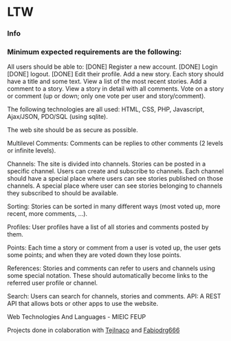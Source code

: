 # **LTW**

### Info

### Minimum expected requirements are the following:

All users should be able to:
  [DONE] Register a new account.
  [DONE] Login
  [DONE] logout.
  [DONE]  Edit their profile.
    Add a new story. Each story should have a title and some text.
    View a list of the most recent stories.
    Add a comment to a story.
    View a story in detail with all comments.
    Vote on a story or comment (up or down; only one vote per user and story/comment).
 
The following technologies are all used: HTML, CSS, PHP, Javascript, Ajax/JSON, PDO/SQL (using sqlite).

The web site should be as secure as possible.

Multilevel Comments: Comments can be replies to other comments (2 levels or infinite levels).

Channels: The site is divided into channels. Stories can be posted in a specific channel. Users can create and subscribe to channels. 
Each channel should have a special place where users can see stories published on those channels. A special place where user can see stories belonging to channels they subscribed to should be available.

Sorting: Stories can be sorted in many different ways (most voted up, more recent, more comments, …).

Profiles: User profiles have a list of all stories and comments posted by them.

Points: Each time a story or comment from a user is voted up, the user gets some points; and when they are voted down they lose points.

References: Stories and comments can refer to users and channels using some special notation. These should automatically become links 
to the referred user profile or channel.

Search: Users can search for channels, stories and comments.
API: A REST API that allows bots or other apps to use the website.



Web Technologies And Languages - MIEIC FEUP

Projects done in colaboration with [TejInaco](https://github.com/TejInaco) and [Fabiodrg666](https://github.com/Fabiodrg666)

